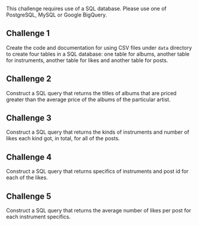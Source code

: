 This challenge requires use of a SQL database. Please use one of PostgreSQL, MySQL or Google BigQuery. 

## Challenge 1

Create the code and documentation for using CSV files under `data` directory to create four tables in a SQL database: one table for albums, another table for instruments, another table for likes and another table for posts.

## Challenge 2

Construct a SQL query that returns the titles of albums that are priced greater than the average price of the albums of the particular artist. 

## Challenge 3

Construct a SQL query that returns the kinds of instruments and number of likes each kind got, in total, for all of the posts.

## Challenge 4

Construct a SQL query that returns specifics of instruments and post id for each of the likes.

## Challenge 5

Construct a SQL query that returns the average number of likes per post for each instrument specifics.
